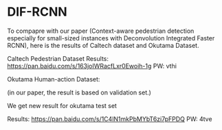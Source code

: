 # DIF-RCNN 
To compapre with our paper (Context-aware pedestrian detection especially for small-sized instances with Deconvolution Integrated Faster RCNN), here is the results of Caltech dataset and Okutama Dataset.

Caltech Pedestrian Dataset
Results: https://pan.baidu.com/s/163joIWRacfLxr0Ewoih-1g PW: vthi 

Okutama Human-action Dataset:

(in our paper, the result is based on validation set.)

We get new result for okutama test set 

Results: https://pan.baidu.com/s/1C4lN1mkPbMYbT6zi7pFPDQ PW: 4tve 
